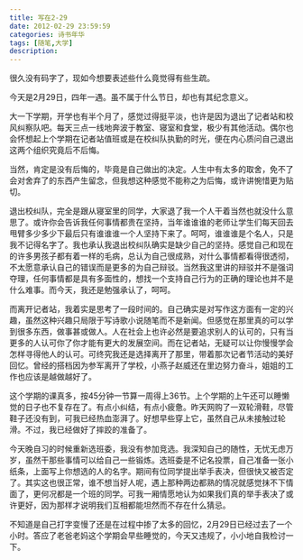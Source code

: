 ```yaml
---
title: 写在2-29
date: 2012-02-29 23:59:59
categories: 诗书年华
tags: [随笔,大学]
description: 
---
```


很久没有码字了，现如今想要表述些什么竟觉得有些生疏。

今天是2月29日，四年一遇。虽不属于什么节日，却也有其纪念意义。

大一下学期，开学也有半个月了，感觉过得挺平淡，也许是因为退出了记者站和校风纠察队吧。每天三点一线地奔波于教室、寝室和食堂，极少有其他活动。偶尔也会怀想起上个学期在记者站值班或是在校纠队执勤的时光，便在内心质问自己退出这两个组织究竟后不后悔。

当然，肯定是没有后悔的，毕竟是自己做出的决定。人生中有太多的取舍，免不了会对舍弃了的东西产生留念，但我想这种感觉不能称之为后悔，或许讲惋惜更为贴切。

退出校纠队，完全是跟从寝室里的同学，大家退了我一个人干着当然也就没什么意思了。或许你会告诉我任何事情都贵在坚持，当年谁谁谁的老师让学生们每天回去甩臂多少多少下最后只有谁谁谁一个人坚持下来了。呵呵，谁谁谁是个名人，只是我不记得名字了。我也承认我退出校纠队确实是缺少自己的坚持。感觉自己和现在的许多男孩子都有着一样的毛病，总认为自己很成熟，对什么事情都看得很透彻，不太愿意承认自己的错误而是更多的为自己辩驳。当然我这里讲的辩驳并不是强词夺理，任何事情都是具有多面性的，想找一个支持自己行为的正确的理论也并不是什么难事。而今天，我还是勉强承认了，呵呵。

而离开记者站，我着实是思考了一段时间的。自己确实是对写作这方面有一定的兴趣，虽然这种兴趣只局限于写诗歌小说随笔而不是新闻。但感觉在那里真的可以学到很多东西，做事甚或做人。人在社会上也许必然是要追求别人的认可的，只有当更多的人认可你了你才能有更大的发展空间。而在记者站，无疑可以让你慢慢学会怎样寻得他人的认可。可终究我还是选择离开了那里，带着那次记者节活动的美好回忆。曾经的搭档因为参军离开了学校，小燕子赵威还在里边努力奋斗，姐姐的工作也应该是越做越好了。

这个学期的课真多，按45分钟一节算一周得上36节。上个学期的上午还可以睡懒觉的日子也不复存在了。有点小纠结，有点小疲惫。昨天网购了一双轮滑鞋，尽管鞋子还没有到，可我已经热血澎湃了。好想早些穿上它，虽然自己从未接触过轮滑。不过，我已经做好了摔跤的准备了。

今天晚自习的时候重新选班委，我没有参加竞选。我深知自己的随性，无忧无虑万岁，虽然干那些事情可以给自己一些锻炼。选班委是不记名投票，自己准备一张小纸条，上面写上你想选的人的名字。期间有位同学提出举手表决，但很快又被否定了。其实这也很正常，谁不想当好人呢，遇上那种两边都熟的情况就感觉抹不下情面了，更何况都是一个班的同学。可我一厢情愿地认为如果我们真的举手表决了或许更好，因为那样才说明我们互相都能坦然而不存在什么猜忌。

不知道是自己打字变慢了还是在过程中掺了太多的回忆，2月29日已经过去了一个小时。答应了老爸老妈这个学期会早些睡觉的，今天又违规了，小小地自我检讨一下。